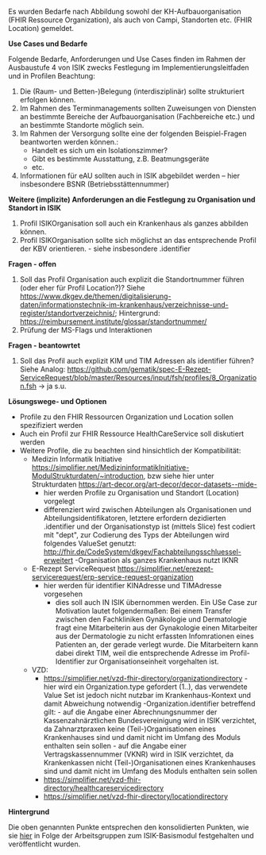 Es wurden Bedarfe nach Abbildung sowohl der KH-Aufbauorganisation (FHIR Ressource Organization), als auch von Campi, Standorten etc. (FHIR Location) gemeldet.

**Use Cases und Bedarfe**

Folgende Bedarfe, Anforderungen und Use Cases finden im Rahmen der Ausbaustufe 4 von ISIK zwecks Festlegung im Implementierungsleitfaden und in Profilen Beachtung: 

1. Die (Raum- und Betten-)Belegung (interdisziplinär) sollte strukturiert erfolgen können.
1. Im Rahmen des Terminmanagements sollten Zuweisungen von Diensten an bestimmte Bereiche der Aufbauorganisation (Fachbereiche etc.) und an bestimmte Standorte möglich sein.
1. Im Rahmen der Versorgung sollte eine der folgenden Beispiel-Fragen beantworten werden können.:
    - Handelt es sich um ein Isolationszimmer?
    - Gibt es bestimmte Ausstattung, z.B. Beatmungsgeräte
    - etc.
1.  Informationen für eAU sollten auch in ISIK abgebildet werden – hier insbesondere BSNR (Betriebsstättennummer)

**Weitere (implizite) Anforderungen an die Festlegung zu Organisation und Standort in ISIK**

1. Profil ISIKOrganisation soll auch ein Krankenhaus als ganzes abbilden können.
1. Profil ISIKOrganisation sollte sich möglichst an das entsprechende Profil der KBV orientieren.
        - siehe insbesondere .identifier


**Fragen - offen**
1. Soll das Profil Organisation auch explizit die Standortnummer führen (oder eher für Profil Location?)? Siehe https://www.dkgev.de/themen/digitalisierung-daten/informationstechnik-im-krankenhaus/verzeichnisse-und-register/standortverzeichnis/; Hintergrund: https://reimbursement.institute/glossar/standortnummer/
1. Prüfung der MS-Flags und Interaktionen

**Fragen - beantowrtet**
1. Soll das Profil auch explizit KIM und TIM Adressen als identifier führen? Siehe Analog: https://github.com/gematik/spec-E-Rezept-ServiceRequest/blob/master/Resources/input/fsh/profiles/8_Organization.fsh -> ja s.u.



**Lösungswege- und Optionen** 

- Profile zu den FHIR Ressourcen Organization und Location sollen spezifiziert werden
- Auch ein Profil zur FHIR Ressource HealthCareService soll diskutiert werden
- Weitere Profile, die zu beachten sind hinsichtlich der Kompatibilität:
   - Medizin Informatik Initiative https://simplifier.net/MedizininformatikInitiative-ModulStrukturdaten/~introduction, bzw siehe hier unter Strukturdaten https://art-decor.org/art-decor/decor-datasets--mide-
        - hier werden Profile zu Organisation und Standort (Location) vorgelegt
        - differenziert wird zwischen Abteilungen als Organisationen und Abteilungsidentifikatoren, letztere erfordern dezidierten .identifier und der Organisationstyp ist (mittels Slice) fest codiert mit "dept",  zur Codierung des Typs der Abteilungen wird folgendes ValueSet genutzt: http://fhir.de/CodeSystem/dkgev/Fachabteilungsschluessel-erweitert
        -Organisation als ganzes Krankenhaus nutzt IKNR
   - E-Rezept ServiceRequest https://simplifier.net/erezept-servicerequest/erp-service-request-organization
        - hier werden für identifier KINAdresse und TIMAdresse vorgesehen
            - dies soll auch IN ISIK übernommen werden. Ein USe Case zur Motivation lautet folgendermaßen: Bei einem Transfer zwischen den Fachkliniken Gynäkologie und Dermatologie fragt eine Mitarbeiterin aus der Gynakologie einen Mitarbeiter aus der Dermatologie zu nicht erfassten Infomrationen eines  Patienten an, der gerade verlegt wurde. Die Mitarbeitern kann dabei direkt TIM, weil die entsprechende Adresse im Profil-Identifier zur Organisationseinheit vorgehalten ist.
   - VZD:
        - https://simplifier.net/vzd-fhir-directory/organizationdirectory
                - hier wird ein Organization.type gefordert (1..), das verwendete Value Set ist jedoch nicht nutzbar im Krankenhaus-Kontext und damit Abweichung notwendig
                -Organization.identifier betreffend gilt:
                        - auf die Angabe einer Abrechnungsnummer der Kassenzahnärztlichen Bundesvereinigung wird in ISIK verzichtet, da Zahnarztpraxen keine (Teil-)Organisationen eines Krankenhauses sind und damit nicht im Umfang des Moduls enthalten sein sollen
                        - auf die Angabe einer Vertragskassennummer (VKNR) wird in ISIK verzichtet, da Krankenkassen nicht (Teil-)Organisationen eines Krankenhauses sind und damit nicht im Umfang des Moduls enthalten sein sollen
        - https://simplifier.net/vzd-fhir-directory/healthcareservicedirectory
        - https://simplifier.net/vzd-fhir-directory/locationdirectory

**Hintergrund**

Die oben genannten Punkte entsprechen den konsolidierten Punkten, wie sie [hier](https://github.com/gematik/spec-ISiK-Basismodul/discussions/326) in Folge der Arbeitsgruppen zum ISIK-Basismodul festgehalten und veröffentlicht wurden.
